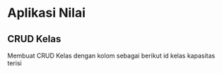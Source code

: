 # Aplikasi Nilai
## CRUD Kelas
Membuat CRUD Kelas dengan kolom sebagai berikut
id
kelas
kapasitas
terisi